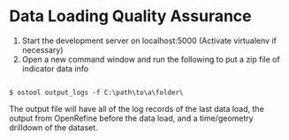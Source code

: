 Data Loading Quality Assurance
==================

1. Start the development server on localhost:5000 (Activate virtualenv if necessary)
2. Open a new command window and run the following to put a zip file of indicator data info

```

$ ostool output_logs -f C:\path\to\a\folder\

```

The output file will have all of the log records of the last data load, the output from OpenRefine before the data load, and a time/geometry drilldown of the dataset.
